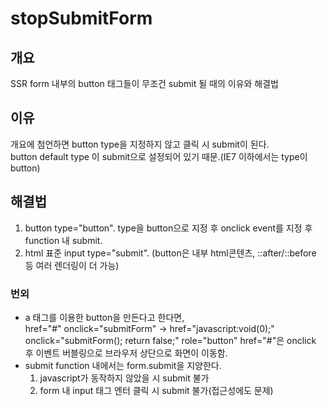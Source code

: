 #   stopSubmitForm

## 개요

SSR form 내부의 button 태그들이 무조건 submit 될 때의 이유와 해결법

## 이유
개요에 첨언하면 button type을 지정하지 않고 클릭 시 submit이 된다.   
button default type 이 submit으로 설정되어 있기 때문.(IE7 이하에서는 type이 button)   

## 해결법
1. button type="button". type을 button으로 지정 후 onclick event를 지정 후 function 내 submit.   
2. html 표준 input type="submit". (button은 내부 html콘텐츠, ::after/::before 등 여러 렌더링이 더 가능)

### 번외
- a 태그를 이용한 button을 만든다고 한다면,   
href="#" onclick="submitForm" -> href="javascript:void(0);" onclick="submitForm(); return false;" role="button"
href="#"은 onclick 후 이벤트 버블링으로 브라우저 상단으로 화면이 이동함.   
- submit function 내에서는 form.submit을 지양한다.
	1. javascript가 동작하지 않았을 시 submit 불가
	2. form 내 input 태그 엔터 클릭 시 submit 불가(접근성에도 문제)
